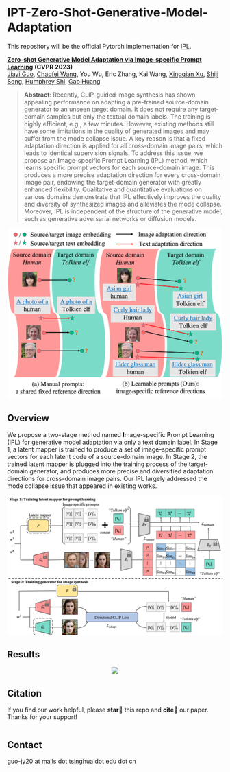 # IPT-Zero-Shot-Generative-Model-Adaptation

This repository will be the official Pytorch implementation for [IPL](https://arxiv.org/abs/2304.).

**[Zero-shot Generative Model Adaptation via Image-specific Prompt Learning](https://arxiv.org/abs/2304.) (CVPR 2023)**
</br>
[Jiayi Guo](https://www.jiayiguo.net),
[Chaofei Wang](https://scholar.google.com/citations?user=-hwGMHcAAAAJ&hl=en&oi=ao),
You Wu,
Eric Zhang,
Kai Wang,
[Xingqian Xu](https://scholar.google.com/citations?user=s1X82zMAAAAJ&hl=en&oi=ao),
[Shiji Song](https://scholar.google.com/citations?user=rw6vWdcAAAAJ&hl=en&oi=ao),
[Humphrey Shi](https://www.humphreyshi.com),
[Gao Huang](https://www.gaohuang.com)
</br>
> **Abstract**: 
> Recently, CLIP-guided image synthesis has shown appealing performance on adapting a pre-trained source-domain generator to an unseen target domain. It does not require any target-domain samples but only the textual domain labels. The training is highly efficient, e.g., a few minutes. However, existing methods still have some limitations in the quality of generated images and may suffer from the mode collapse issue. 
A key reason is that a fixed adaptation direction is applied for all cross-domain image pairs, which leads to identical supervision signals. To address this issue, we propose an **I**mage-specific **P**rompt **L**earning (IPL) method, which learns specific prompt vectors for each source-domain image. This produces a more precise adaptation direction for every cross-domain image pair, endowing the target-domain generator with greatly enhanced flexibility. 
Qualitative and quantitative evaluations on various domains demonstrate that IPL effectively improves the quality and diversity of synthesized images and alleviates the mode collapse. Moreover, IPL is independent of the structure of the generative model, such as generative adversarial networks or diffusion models. 
<p align="center">
<img src="assets/fig2.png" width="500px"/></p>

## Overview

We propose a two-stage method named **I**mage-specific **P**rompt **L**earning (IPL) for generative model adaptation via only a text domain label. 
In Stage 1, a latent mapper is trained to produce a set of image-specific prompt vectors for each latent code of a source-domain image. In Stage 2, the trained latent mapper is plugged into the training process of the target-domain generator, and produces more precise and diversified adaptation directions for cross-domain image pairs. Our IPL largely addressed the mode collapse issue that appeared in existing works.
<p align="center">
<img src="assets/fig3.png" width="600px"/></p>


## Results

<p align="center">
<img src="assets/fig_res.png" width="600px"/></p>

## Citation

If you find our work helpful, please **star🌟** this repo and **cite📑** our paper. Thanks for your support!

```

```

## Contact
guo-jy20 at mails dot tsinghua dot edu dot cn


